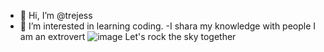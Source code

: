 - 👋 Hi, I’m @trejess
- 👀 I’m interested in learning coding.
-I shara my knowledge with people 
I am an extrovert
![image](https://user-images.githubusercontent.com/97841546/155890298-a89f9018-5a0c-40ec-837f-f56dcc21c633.png)
Let's rock the sky together

<!---
trejess/trejess is a ✨ special ✨ repository because its `README.md` (this file) appears on your GitHub profile.
You can click the Preview link to take a look at your changes.
--->

